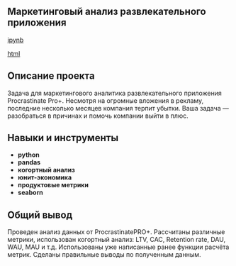 ## Маркетинговый анализ развлекательного приложения
[ipynb](https://github.com/anngnk/Portfolio/blob/main/marketing/marketing.ipynb)

[html](https://github.com/anngnk/Portfolio/blob/main/marketing/marketing.html)

## Описание проекта

Задача для маркетингового аналитика развлекательного приложения Procrastinate Pro+. Несмотря на огромные вложения в рекламу, последние несколько месяцев компания терпит убытки. Ваша задача — разобраться в причинах и помочь компании выйти в плюс.

## Навыки и инструменты

- **python**
- **pandas**
- **когортный анализ**
- **юнит-экономика**
- **продуктовые метрики**
- **seaborn**


## 

## Общий вывод

Проведен анализ данных от ProcrastinatePRO+. Рассчитаны различные метрики, использован когортный анализ: LTV, CAC, Retention rate, DAU, WAU, MAU и т.д. Использованы уже написанные ранее функции расчёта метрик. Сделаны правильные выводы по полученным данным.

